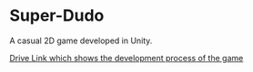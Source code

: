 # Super-Dudo
A casual 2D game developed in Unity.

[Drive Link which shows the development process of the game](https://drive.google.com/drive/u/1/folders/1XGQXb-EdGwF7ozSuY1WzrBRZs1v475zm)
